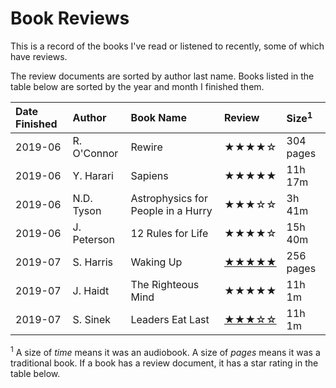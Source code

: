 # Book Reviews

This is a record of the books I've read or listened to recently, some of which
have reviews.

The review documents are sorted by author last name. Books listed in the table
below are sorted by the year and month I finished them.

| Date Finished | Author      | Book Name                          | Review                               | Size<sup>1</sup> |
| :------------ | :---------- | :--------------------------------- | :----------------------------------- | :--------------- |
| 2019-06       | R. O'Connor | Rewire                             | ★★★★☆                                | 304 pages        |
| 2019-06       | Y. Harari   | Sapiens                            | ★★★★★                                | 11h 17m          |
| 2019-06       | N.D. Tyson  | Astrophysics for People in a Hurry | ★★★☆☆                                | 3h 41m           |
| 2019-06       | J. Peterson | 12 Rules for Life                  | ★★★★☆                                | 15h 40m          |
| 2019-07       | S. Harris   | Waking Up                          | [★★★★★](./harris_waking-up.md)       | 256 pages        |
| 2019-07       | J. Haidt    | The Righteous Mind                 | ★★★★★                                | 11h 1m           |
| 2019-07       | S. Sinek    | Leaders Eat Last                   | [★★★☆☆](./sinek_leaders-eat-last.md) | 11h 1m           |

<sup>1</sup> A size of _time_ means it was an audiobook. A size of _pages_ means
it was a traditional book. If a book has a review document, it has a star rating
in the table below.
